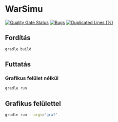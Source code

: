 # WarSimu

[![Quality Gate Status](https://sonarcloud.io/api/project_badges/measure?project=BME-MIT-IET_iet-hf-2024-bubogok&metric=alert_status)](https://sonarcloud.io/summary/new_code?id=BME-MIT-IET_iet-hf-2024-bubogok)
[![Bugs](https://sonarcloud.io/api/project_badges/measure?project=BME-MIT-IET_iet-hf-2024-bubogok&metric=bugs)](https://sonarcloud.io/summary/new_code?id=BME-MIT-IET_iet-hf-2024-bubogok)
[![Duplicated Lines (%)](https://sonarcloud.io/api/project_badges/measure?project=BME-MIT-IET_iet-hf-2024-bubogok&metric=duplicated_lines_density)](https://sonarcloud.io/summary/new_code?id=BME-MIT-IET_iet-hf-2024-bubogok)

## Fordítás
```sh
gradle build
```

## Futtatás

### Grafikus felület nélkül
```sh
gradle run
```

## Grafikus felülettel
```sh
gradle run --args="graf"
```
